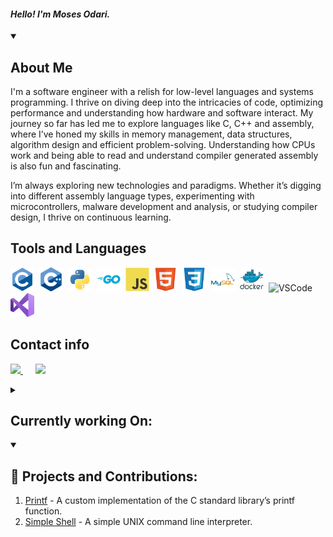 _<h4>Hello! I'm Moses Odari.</h4>_

<details id=0 open>
<summary><h2>About Me</h2></summary>
<p>
I'm a software engineer with a relish for low-level languages and systems programming. I thrive on diving deep into the intricacies of code, optimizing performance and understanding how hardware and software interact. My journey so far has led me to explore languages like C, C++ and assembly, where I’ve honed my skills in memory management, data structures, algorithm design and efficient problem-solving. Understanding how CPUs work and being able to read and understand compiler generated assembly is also fun and fascinating.
	
I’m always exploring new technologies and paradigms. Whether it’s digging into different assembly language types, experimenting with microcontrollers, malware development and analysis, or studying compiler design, I thrive on continuous learning.
</p>
	<h2>Tools and Languages</h2>
	<p>
		<img alt="C" src="https://github.com/devicons/devicon/blob/master/icons/c/c-original.svg" width="38" height="38"/>&nbsp;
		<img alt="CPP" src="https://github.com/devicons/devicon/blob/master/icons/cplusplus/cplusplus-original.svg" width="38" height="38"/>&nbsp;
		<img alt="Py3" src="https://github.com/devicons/devicon/blob/master/icons/python/python-original.svg" width="38" height="38"/>&nbsp;
		<img alt="Go" src="https://github.com/devicons/devicon/blob/master/icons/go/go-original-wordmark.svg" width="38" height="38"/>&nbsp;
		<img alt="JS" src="https://github.com/devicons/devicon/blob/master/icons/javascript/javascript-original.svg" width="38" height="38"/>&nbsp;
		<img alt="HTML5" src="https://github.com/devicons/devicon/blob/master/icons/html5/html5-original.svg" width="38" height="38"/>&nbsp;
		<img  alt="CSS" src="https://github.com/devicons/devicon/blob/master/icons/css3/css3-original.svg" width="38" height="38"/>&nbsp;
		<img alt="SQL" src="https://github.com/devicons/devicon/blob/master/icons/mysql/mysql-original-wordmark.svg" width="38" height="38"/>&nbsp;
		<img alt="Docker" src="https://github.com/devicons/devicon/blob/master/icons/docker/docker-original-wordmark.svg" width="38" height="38"/>&nbsp;
		<img alt="VSCode" src="https://cdn.jsdelivr.net/gh/devicons/devicon/icons/vscode/vscode-original.svg" width="38" height="38"/>&nbsp;
		<img alt="VisualStudio" src="https://github.com/devicons/devicon/blob/master/icons/visualstudio/visualstudio-original.svg" width="38" height="38"/>&nbsp;
	</p>
</details>

<h2>Contact info</h2>
	<p align="left">
		<a href="https://www.twitter.com/moseodary/">
			<img width="40px" src="https://www.vectorlogo.zone/logos/twitter/twitter-tile.svg">
		</a>
		&nbsp;&nbsp;&nbsp;&nbsp;
 		<a href="mailto:mosesodary101@gmail.com">
			<img width="40px" src="https://www.vectorlogo.zone/logos/gmail/gmail-icon.svg">
		</a>
	</p>

<details id=1>
	<summary><h2>Currently working On:</h2></summary>
	<h4>ALX Software Engineering Certification (Backend):</h4>
	<ul>
		<li>HTML/CSS: Crafting beautiful and responsive web interfaces.</li>
	    	<li>JavaScript: Adding interactivity and dynamic behavior to websites.</li>
		<li>SQL: Proficient in managing and querying relational databases.</li>
		<li>Python: Server-side scripting, web development, and data analysis.</li>
  		<li>Apache: Serving web pages and handling HTTP requests as a web server.</li>
    		<li>Nginx: Nginx: Managing web traffic efficiently as a web server, reverse proxy, and load balancer.</li>
       	</ul>
	<!--
 		<li>Developing a lightweight operating system kernel in C, implementing context switching and memory management.</li>
		<li>[Personal Project]: Built a retro-style game engine in C++, complete with sprite rendering and collision detection.</li>
   	-->
</details>

<details id=2 open>
	<summary><h2>🚀 Projects and Contributions:</h2></summary>
	<ol>
		<li><a href="https://github.com/odarym/printf/">Printf</a> - A custom implementation of the C standard library’s printf function.</li>
		<li><a href="https://github.com/odarym/simple_shell">Simple Shell</a> - A simple UNIX command line interpreter.</li>
		<!--
		[Open Source Contribution]: Contributed to [Project X] by optimizing critical sections using assembly instructions.
		[Personal Project]: Built a retro-style game engine in C++, complete with sprite rendering and collision detection.
		-->
	</ol>
</details>


